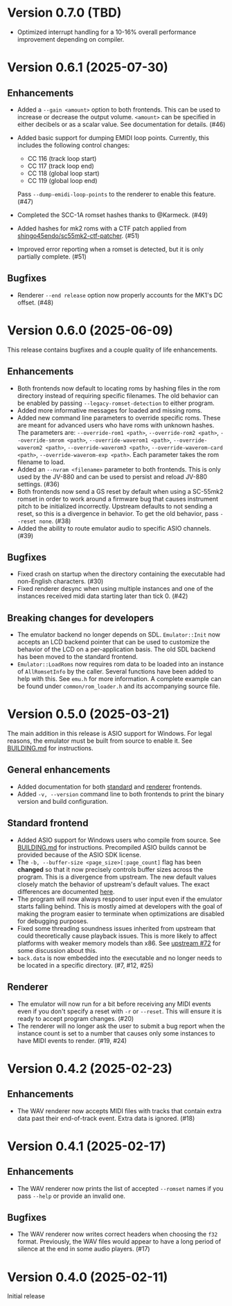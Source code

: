 # Version 0.7.0 (TBD)

- Optimized interrupt handling for a 10-16% overall performance improvement
  depending on compiler.

# Version 0.6.1 (2025-07-30)

## Enhancements

- Added a `--gain <amount>` option to both frontends. This can be used to
  increase or decrease the output volume. `<amount>` can be specified in either
  decibels or as a scalar value. See documentation for details. (#46)
- Added basic support for dumping EMIDI loop points. Currently, this includes
  the following control changes:

  - CC 116 (track loop start)
  - CC 117 (track loop end)
  - CC 118 (global loop start)
  - CC 119 (global loop end)

  Pass `--dump-emidi-loop-points` to the renderer to enable this feature. (#47)
- Completed the SCC-1A romset hashes thanks to @Karmeck. (#49)
- Added hashes for mk2 roms with a CTF patch applied from
  [shingo45endo/sc55mk2-ctf-patcher](https://github.com/shingo45endo/sc55mk2-ctf-patcher).
  (#51)
- Improved error reporting when a romset is detected, but it is only partially
  complete. (#51)

## Bugfixes

- Renderer `--end release` option now properly accounts for the MK1's DC
  offset. (#48)

# Version 0.6.0 (2025-06-09)

This release contains bugfixes and a couple quality of life enhancements.

## Enhancements

- Both frontends now default to locating roms by hashing files in the rom
  directory instead of requiring specific filenames. The old behavior can be
  enabled by passing `--legacy-romset-detection` to either program.
- Added more informative messages for loaded and missing roms.
- Added new command line parameters to override specific roms. These are meant
  for advanced users who have roms with unknown hashes. The parameters are:
  `--override-rom1 <path>`, `--override-rom2 <path>`, `--override-smrom
  <path>`, `--override-waverom1 <path>`, `--override-waverom2 <path>`,
  `--override-waverom3 <path>`, `--override-waverom-card <path>`,
  `--override-waverom-exp <path>`. Each parameter takes the rom filename to
  load.
- Added an `--nvram <filename>` parameter to both frontends. This is only used
  by the JV-880 and can be used to persist and reload JV-880 settings. (#36)
- Both frontends now send a GS reset by default when using a SC-55mk2 romset in
  order to work around a firmware bug that causes instrument pitch to be
  initialized incorrectly. Upstream defaults to not sending a reset, so this is
  a divergence in behavior. To get the old behavior, pass `--reset none`. (#38)
- Added the ability to route emulator audio to specific ASIO channels. (#39)

## Bugfixes

- Fixed crash on startup when the directory containing the executable had
  non-English characters. (#30)
- Fixed renderer desync when using multiple instances and one of the instances
  received midi data starting later than tick 0. (#42)

## Breaking changes for developers

- The emulator backend no longer depends on SDL. `Emulator::Init` now accepts
  an LCD backend pointer that can be used to customize the behavior of the LCD
  on a per-application basis. The old SDL backend has been moved to the
  standard frontend.
- `Emulator::LoadRoms` now requires rom data to be loaded into an instance of
  `AllRomsetInfo` by the caller. Several functions have been added to help with
  this. See `emu.h` for more information. A complete example can be found under
  `common/rom_loader.h` and its accompanying source file.

# Version 0.5.0 (2025-03-21)

The main addition in this release is ASIO support for Windows. For legal
reasons, the emulator must be built from source to enable it. See
[BUILDING.md](BUILDING.md) for instructions.

## General enhancements

- Added documentation for both [standard](doc/standard_frontend.md) and
  [renderer](doc/renderer_frontend.md) frontends.
- Added `-v, --version` command line to both frontends to print the binary
  version and build configuration.

## Standard frontend

- Added ASIO support for Windows users who compile from source. See
  [BUILDING.md](BUILDING.md) for instructions. Precompiled ASIO builds cannot
  be provided because of the ASIO SDK license.
- The `-b, --buffer-size <page_size>[:page_count]` flag has been **changed** so
  that it now precisely controls buffer sizes across the program. This is a
  divergence from upstream. The new default values closely match the behavior
  of upstream's default values. The exact differences are documented
  [here](doc/standard_frontend.md#-b---buffer-size-sizecount).
- The program will now always respond to user input even if the emulator starts
  falling behind. This is mostly aimed at developers with the goal of making
  the program easier to terminate when optimizations are disabled for debugging
  purposes.
- Fixed some threading soundness issues inherited from upstream that could
  theoretically cause playback issues. This is more likely to affect platforms
  with weaker memory models than x86. See [upstream
  #72](https://github.com/nukeykt/Nuked-SC55/pull/72) for some discussion about
  this.
- `back.data` is now embedded into the executable and no longer needs to be
  located in a specific directory. (#7, #12, #25)

## Renderer

- The emulator will now run for a bit before receiving any MIDI events even if
  you don't specify a reset with `-r` or `--reset`. This will ensure it is
  ready to accept program changes. (#20)
- The renderer will no longer ask the user to submit a bug report when the
  instance count is set to a number that causes only some instances to have
  MIDI events to render. (#19, #24)

# Version 0.4.2 (2025-02-23)

## Enhancements

- The WAV renderer now accepts MIDI files with tracks that contain extra data
  past their end-of-track event. Extra data is ignored. (#18)

# Version 0.4.1 (2025-02-17)

## Enhancements

- The WAV renderer now prints the list of accepted `--romset` names if you pass
  `--help` or provide an invalid one.

## Bugfixes

- The WAV renderer now writes correct headers when choosing the `f32` format.
  Previously, the WAV files would appear to have a long period of silence at
  the end in some audio players. (#17)

# Version 0.4.0 (2025-02-11)

Initial release
